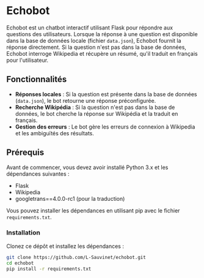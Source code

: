 # Echobot

Echobot est un chatbot interactif utilisant Flask pour répondre aux questions des utilisateurs. Lorsque la réponse à une question est disponible dans la base de données locale (fichier `data.json`), Echobot fournit la réponse directement. Si la question n'est pas dans la base de données, Echobot interroge Wikipedia et récupère un résumé, qu'il traduit en français pour l'utilisateur.

## Fonctionnalités

- **Réponses locales** : Si la question est présente dans la base de données (`data.json`), le bot retourne une réponse préconfigurée.
- **Recherche Wikipédia** : Si la question n'est pas dans la base de données, le bot cherche la réponse sur Wikipédia et la traduit en français.
- **Gestion des erreurs** : Le bot gère les erreurs de connexion à Wikipedia et les ambiguïtés des résultats.

## Prérequis

Avant de commencer, vous devez avoir installé Python 3.x et les dépendances suivantes :

- Flask
- Wikipedia
- googletrans==4.0.0-rc1 (pour la traduction)

Vous pouvez installer les dépendances en utilisant pip avec le fichier `requirements.txt`.

### Installation

Clonez ce dépôt et installez les dépendances :

```bash
git clone https://github.com/L-Sauvinet/echobot.git
cd echobot
pip install -r requirements.txt

